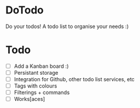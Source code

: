# DoTodo

Do your todos!
A todo list to organise your needs :)

# Todo
- [ ] Add a Kanban board :)
- [ ] Persistant storage
- [ ] Integration for Github, other todo list services, etc
- [ ] Tags with colours
- [ ] Filterings + commands
- [ ] Works[aces]

